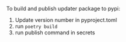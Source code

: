 To build and publish updater package to pypi:
1. Update version number in pyproject.toml
2. run `poetry build`
3. run publish command in secrets